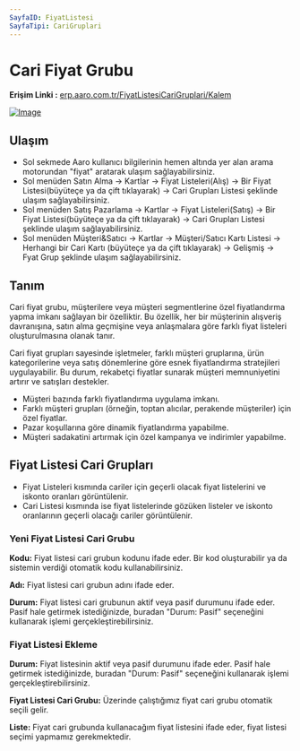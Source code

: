 ```yaml
---
SayfaID: FiyatListesi
SayfaTipi: CariGruplari
---
```


# Cari Fiyat Grubu

**Erişim Linki :** [erp.aaro.com.tr/FiyatListesiCariGruplari/Kalem](erp.aaro.com.tr/FiyatListesiCariGruplari/Kalem)

[![Image](https://i.hizliresim.com/3ddjazj.png)](https://hizliresim.com/3ddjazj)

## Ulaşım 

- Sol sekmede Aaro kullanıcı bilgilerinin hemen altında yer alan arama motorundan "fiyat" aratarak ulaşım sağlayabilirsiniz.
- Sol menüden Satın Alma -> Kartlar -> Fiyat Listeleri(Alış) -> Bir Fiyat Listesi(büyüteçe ya da çift tıklayarak) -> Cari Grupları Listesi şeklinde ulaşım sağlayabilirsiniz.
- Sol menüden Satış Pazarlama -> Kartlar -> Fiyat Listeleri(Satış) -> Bir Fiyat Listesi(büyüteçe ya da çift tıklayarak) -> Cari Grupları Listesi şeklinde ulaşım sağlayabilirsiniz.
- Sol menüden Müşteri&Satıcı -> Kartlar -> Müşteri/Satıcı Kartı Listesi -> Herhangi bir Cari Kartı (büyüteçe ya da çift tıklayarak) -> Gelişmiş -> Fyat Grup şeklinde ulaşım sağlayabilirsiniz.

## Tanım

Cari fiyat grubu, müşterilere veya müşteri segmentlerine özel fiyatlandırma yapma imkanı sağlayan bir özelliktir. 
Bu özellik, her bir müşterinin alışveriş davranışına, satın alma geçmişine veya anlaşmalara göre farklı fiyat listeleri oluşturulmasına olanak tanır.

Cari fiyat grupları sayesinde işletmeler, farklı müşteri gruplarına, ürün kategorilerine veya satış dönemlerine göre esnek fiyatlandırma stratejileri uygulayabilir. 
Bu durum, rekabetçi fiyatlar sunarak müşteri memnuniyetini artırır ve satışları destekler.

- Müşteri bazında farklı fiyatlandırma uygulama imkanı.
- Farklı müşteri grupları (örneğin, toptan alıcılar, perakende müşteriler) için özel fiyatlar.
- Pazar koşullarına göre dinamik fiyatlandırma yapabilme.
- Müşteri sadakatini artırmak için özel kampanya ve indirimler yapabilme.

## Fiyat Listesi Cari Grupları 

- Fiyat Listeleri kısmında cariler için geçerli olacak fiyat listelerini ve iskonto oranları görüntülenir.
- Cari Listesi kısmında ise fiyat listelerinde gözüken listeler ve iskonto oranlarının geçerli olacağı cariler görüntülenir. 

### Yeni Fiyat Listesi Cari Grubu 

**Kodu:** Fiyat listesi cari grubun kodunu ifade eder. Bir kod oluşturabilir ya da sistemin verdiği otomatik kodu kullanabilirsiniz.

**Adı:** Fiyat listesi cari grubun adını ifade eder. 

**Durum:** Fiyat listesi cari grubunun aktif veya pasif durumunu ifade eder. Pasif hale getirmek istediğinizde, buradan "Durum: Pasif" seçeneğini kullanarak işlemi gerçekleştirebilirsiniz.


### Fiyat Listesi Ekleme 

**Durum:** Fiyat listesinin aktif veya pasif durumunu ifade eder. Pasif hale getirmek istediğinizde, buradan "Durum: Pasif" seçeneğini kullanarak işlemi gerçekleştirebilirsiniz.

**Fiyat Listesi Cari Grubu:** Üzerinde çalıştığımız fiyat cari grubu otomatik seçili gelir.

**Liste:** Fiyat cari grubunda kullanacağım fiyat listesini ifade eder, fiyat listesi seçimi yapmamız gerekmektedir.
















